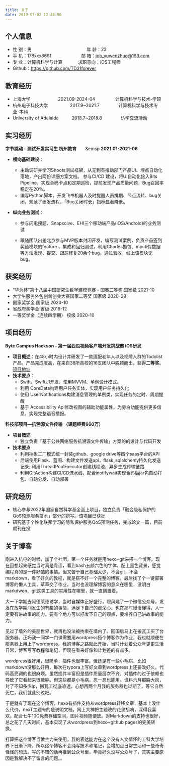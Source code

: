 ```yaml
---
title: 关于
date: 2019-07-02 12:48:56
---
```


## 个人信息 

* 性 别：男&emsp;&emsp;&emsp;&emsp;&emsp;&emsp;&emsp;&emsp;&emsp;&emsp;&emsp;&emsp;&ensp;年 龄：23
* 手 机：178xxx8661&emsp;&emsp;&emsp;&emsp;&emsp;&emsp;&ensp;  邮 箱：job_yuwenzhuo@163.com 
* 专 业：计算机科学与计算 &emsp;&emsp;&emsp; 求职意向：iOS工程师
* Github：https://github.com/TD21forever

## 教育经历

* 上海大学&emsp;&emsp;&emsp;&emsp;&emsp; &emsp;2021.09-2024-04 &emsp;&emsp;&emsp;&emsp; 计算机科学与技术-学硕
* 杭州电子科技大学&emsp;&emsp;&emsp;&emsp;&emsp;2017.9~2021.7&emsp;&emsp;&emsp;&emsp; 计算机科学与技术专业-本科         
* University of Adelaide&emsp;&emsp;&emsp;2018.7~2018.8&emsp;&emsp;&emsp;&emsp; 访学交流活动

## 实习经历

**字节跳动 - 测试开发实习生 杭州教育**&emsp;&emsp;&emsp **2021.01-2021-06**

- **横向基础建设**：
  - 主动调研并学习Shoots测试框架，从无到有推动部门产品UI、埋点自动化落地，产出两份详细方案文档。
    参与CI/CD 建设，将UI自动化接入Bits Pipeline，实现合码卡点和定期巡检，提前发现产品质量问题，Bug召回率稳定在20%。
  - 编写Python脚本，开发飞书机器人及时提醒人员排期、节点流转、bug关闭，规范了研发流程，「Bug关闭时长」指标显著降低。


- **纵向业务测试**：

  - 参与闪电搜题、Snapsolve、EHI三个移动端产品(iOS/Android)的业务测试

  - 跟随团队出差北京参与MVP版本封闭开发，编写测试案例，负责产品签到奖励模块的feature 、集成和回归测试，利用Charles抓包、mock假数据等方法发现、提交、跟踪修复20余个bug，通过验收，线上该模块无bug。

## 获奖经历

* “华为杯”第十八届中国研究生数学建模竞赛 - 国赛二等奖 国家级 2021-10
* 大学生服务外包创新创业大赛国家二等奖	国家级	2020-08
* 国家奖学金                                                      国家级    2020-10
* 省政府奖学金                                                  省级        2019-12
* 一等奖学金（连续四学期）                           校级        2020-10

## 项目经历

**Byte Campus Hackson - 第一届西瓜视频客户端开发挑战赛 iOS研发**

- **项目概述**：在48小时内设计并研发了一款适配老年人以及视障人群的Todolist产品。产品完成度高，在来自38所高校的16支团队中脱颖而出，获得**二等奖**。 [项目地址](https://bytedancecampus1.feishu.cn/docx/T5Deds5UMoqsLhxm7L5cfogxnmg)
- **技术要点**：
  - Swift、SwiftUI开发，使用MVVM、单例设计模式。
  - 利用 CoreData构建用户任务实体，实现用户任务持久化
  - 使用 UserNotifications构建消息管理的单例类，实现任务的定时、周期提醒
  - 基于 Accessibility Api修改视图的辅助功能属性，为旁白功能提供更多信息，实现完整语音播报。

**科技部项目—抗溯源文件传输 （课题经费660万）**

- **项目概述**
  - 独立负责「基于公共网络服务抗溯源文件传输」方案的的设计与代码开发
- **技术要点**
  - 利用抽象工厂模式统一封装github、google drive等四个saas平台的API 
  - 后端使用Flask、蓝图、构建文件发送api，flask_sqlalchemy持久化发送记录; 利用ThreadPoolExecutor创建线程池，异步生成传输链路
  - 利用GitAction构建CI/CD流水线，配合inotifywait实现合码后jar包自动打包、自动分发、自动部署

## 研究经历

- 核心参与2022年国家自然科学基金面上项目，独立负责「融合隐私保护的QoS预测服务技术」部分的撰写。该项目已获批
- 研究基于个性化联邦学习的隐私保护服务QoS预测任务，完成论文一篇，目前期刊在投

## 关于博客

刚进入杭电的时候，加了个社团。第一个任务就是用hexo+git来搭一个博客。现在回想起来感觉当时真是青涩，看到bash五颜六色的字体，配上黑色背景，感觉编程真的是一件好酷的事情。但又苦于自己基础太少，不会git，不会markdown，看了好久的教程，就是搭不好一个完整的博客。最后找了个一键部署博客的懒人工具，草草交了作业。当时也没理解博客的意义在哪里，没明白markdwon、git这类工具的实用性在哪里，就一直搁置着。

大一下学期去阿德莱德访学，当时自媒体正好盛行，跟风建了一个微信公众号，发发在放学期间发生的有趣的事情，满足下自己的虚荣心。也在那时慢慢懂得，人一定要有讲故事的能力。要有个地方可以抒发下自己的观点，要培养自己讲故事的能力。

见过了墙外的美丽世界，就再也没法被拘束在墙内了。回国后马上在搬瓦工买了台服务器。正巧我一同学一门课需要用wordpress搭个博客作为作业，我也就顺便在服务器上用上了wordpress。我的博客之路就此开始，当时计划着公众号更更生活日常，博客写写教程和笔记，但现在看来好像和计划差的有点多。

wordpress很好用，很简单，插件也很丰富。但还是有一些小毛病，比如markdown没那么好用，每次在typora上写好文章到wordpress上还要改好久。代码高亮调的也很麻烦。虽然插件丰富但是插件质量层次不齐，对插件的过于依赖也导致了它看起来很臃肿。但这些都是小毛病，忍一忍也能用。谁料六月那股大风，封了不知多少ip，搬瓦工彻底凉透。心想再两个月我的服务器也过期了，等它自然死亡，我们就此别过吧。

于是就有了现在这个博客，hexo有插件支持从wordpress转移文章，基本上没什么代价。nexT主题有的是说明文档，网上大神把主题改的花里胡哨，深得我喜欢。配合七牛10G免费存储空间，图片视频随便放。对Markdown的支持也很好，总之花了几天时间，基本实现了从wordpress到hexo+github pages的完美转换。

打算把这个博客当做主力来使用，我的表达能力在这个没有人文情怀的工科大学培养下日渐下降，所以这个博客不会纯写技术和笔记，会增加点日常生活和一些奇奇怪怪的想法。写的不错的话再推到公众号里，毕竟好久没写公众号了，其实主要原因是我解决不了留言的问题。。







